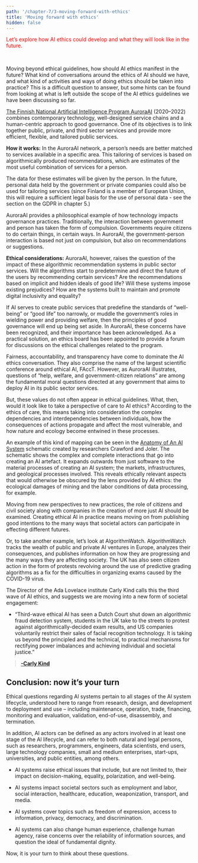 ```yaml
---
path: '/chapter-7/3-moving-forward-with-ethics'
title: 'Moving forward with ethics'
hidden: false
---
```


<hero-icon heroIcon='chap7'/>

<styled-text>

<p style="color:red;">Let’s explore how AI ethics could develop and what they will look like in the future.</p>

<br>

Moving beyond ethical guidelines, how should AI ethics manifest in the future? What kind of conversations around the ethics of AI should we have, and what kind of activities and ways of doing ethics should be taken into practice? This is a difficult question to answer, but some hints can be found from looking at what is left outside the scope of the AI ethics guidelines we have been discussing so far.

</styled-text>


<text-box name="The AuroraAI program" icon="techIcon">

[The Finnish National Artificial Intelligence Program AuroraAI](https://vm.fi/en/national-artificial-intelligence-programme-auroraai) (2020–2022) combines contemporary technology, well-designed service chains and a human-centric approach to good governance. One of its objectives is to link together public, private, and third sector services and provide more efficient, flexible, and tailored public services.

**How it works:**
In the AuroraAI network, a person’s needs are better matched to services available in a specific area. This tailoring of services is based on algorithmically produced recommendations, which are estimates of the most useful combination of services for a person.

The data for these estimates will be given by the person. In the future, personal data held by the government or private companies could also be used for tailoring services (since Finland is a member of European Union, this will require a sufficient legal basis for the use of personal data - see the section on the GDPR in chapter 5.)

AuroraAI provides a philosophical example of how technology impacts governance practices. Traditionally, the interaction between government and person has taken the form of compulsion. Governments require citizens to do certain things, in certain ways. In AuroraAI, the government-person interaction is based not just on compulsion, but also on recommendations or suggestions.

**Ethical considerations:**
AuroraAI, however, raises the question of the impact of these algorithmic recommendation systems in public sector services. Will the algorithms start to predetermine and direct the future of the users by recommending certain services? Are the recommendations based on implicit and hidden ideals of good life? Will these systems impose existing prejudices? How are the systems built to maintain and promote digital inclusivity and equality?

If AI serves to create public services that predefine the standards of “well-being” or “good life” too narrowly, or muddle the government’s roles in wielding power and providing welfare, then the principles of good governance will end up being set aside. In AuroraAI, these concerns have been recognized, and their importance has been acknowledged. As a practical solution, an ethics board has been appointed to provide a forum for discussions on the ethical challenges related to the program.


</text-box>

<styled-text>

Fairness, accountability, and transparency have come to dominate the AI ethics conversation. They also comprise the name of the largest scientific conference around ethical AI, FAccT. However, as AuroraAI illustrates, questions of “help, welfare, and government-citizen relations” are among the fundamental moral questions directed at any government that aims to deploy AI in its public sector services.

But, these values do not often appear in ethical guidelines. What, then, would it look like to take a perspective of care to AI ethics? According to the ethics of care, this means taking into consideration the complex dependencies and interdependencies between individuals, how the consequences of actions propagate and affect the most vulnerable, and how nature and ecology become entwined in these processes.

</styled-text>

<text-box name="Anatomy of An AI System" icon="techIcon">

An example of this kind of mapping can be seen in the [Anatomy of An AI System](https://anatomyof.ai/img/ai-anatomy-map.pdf) schematic created by researchers Crawford and Joler. The schematic shows the complex and complete interactions that go into creating an AI artefact. It expands outwards from just software to the material processes of creating an AI system; the markets, infrastructures, and geological processes involved. This reveals ethically relevant aspects that would otherwise be obscured by the lens provided by AI ethics: the ecological damages of mining and the labor conditions of data processing, for example.

</text-box>

<styled-text>

Moving from new perspectives to new practices, the role of citizens and civil society along with companies in the creation of more just AI should be examined. Creating ethical AI in practice means moving on from publishing good intentions to the many ways that societal actors can participate in effecting different futures.

</styled-text>
<text-box>

Or, to take another example, let’s look at AlgorithmWatch. AlgorithmWatch tracks the wealth of public and private AI ventures in Europe, analyzes their consequences, and publishes information on how they are progressing and the many ways they are affecting society. The UK has also seen citizen action in the form of protests revolving around the use of predictive grading algorithms as a fix for the difficulties in organizing exams caused by the COVID-19 virus.

</text-box>

<styled-text>

The Director of the Ada Lovelace institute Carly Kind calls this the third wave of AI ethics, and suggests we are moving into a new form of societal engagement:

* “Third-wave ethical AI has seen a Dutch Court shut down an algorithmic fraud detection system, students in the UK take to the streets to protest against algorithmically-decided exam results, and US companies voluntarily restrict their sales of facial recognition technology. It is taking us beyond the principled and the technical, to practical mechanisms for rectifying power imbalances and achieving individual and societal justice.”
>[**-Carly Kind**](https://venturebeat.com/2020/08/23/the-term-ethical-ai-is-finally-starting-to-mean-something/)

## Conclusion: now it’s your turn

Ethical questions regarding Al systems pertain to all stages of the Al system lifecycle, understood here to range from research, design, and development to deployment and use – including maintenance, operation, trade, financing, monitoring and evaluation, validation, end-of-use, disassembly, and termination.

In addition, Al actors can be defined as any actors involved in at least one stage of the Al lifecycle, and can refer to both natural and legal persons, such as researchers, programmers, engineers, data scientists, end users, large technology companies, small and medium enterprises, start-ups, universities, and public entities, among others.

</styled-text>

<text-box>

* AI systems raise ethical issues that include, but are not limited to, their impact on decision-making, equality, polarization, and well-being.

* AI systems impact societal sectors such as employment and labor, social interaction, healthcare, education, weaponization, transport, and media.

* AI systems cover topics such as freedom of expression, access to information, privacy, democracy, and discrimination.

* AI systems can also change human experience, challenge human agency, raise concerns over the reliability of information sources, and question the ideal of fundamental dignity.

</text-box>

Now, it is your turn to think about these questions.

<quiz id="95f8a331-d4a2-443a-b155-3ba7dd8679c1"> </quiz>
